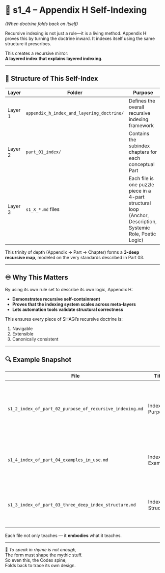 <!-- Save to: shagi_archives/appendices/appendix_h_index_and_layering_doctrine/part_04_examples_in_use/s1_4_example_appendix_h_self_indexing.md -->

# 📘 s1_4 – Appendix H Self-Indexing  
*(When doctrine folds back on itself)*

Recursive indexing is not just a rule—it is a living method. Appendix H proves this by turning the doctrine inward. It indexes itself using the same structure it prescribes.

This creates a recursive mirror:  
**A layered index that explains layered indexing.**

---

## 🧭 Structure of This Self-Index

| Layer | Folder | Purpose |
|-------|--------|---------|
| Layer 1 | `appendix_h_index_and_layering_doctrine/` | Defines the overall recursive indexing framework |
| Layer 2 | `part_01_index/` | Contains the subindex chapters for each conceptual Part |
| Layer 3 | `s1_X_*.md` files | Each file is one puzzle piece in a 4-part structural loop (Anchor, Description, Systemic Role, Poetic Logic) |

This trinity of depth (Appendix → Part → Chapter) forms a **3-deep recursive map**, modeled on the very standards described in Part 03.

---

## ♾️ Why This Matters

By using its own rule set to describe its own logic, Appendix H:

- **Demonstrates recursive self-containment**  
- **Proves that the indexing system scales across meta-layers**  
- **Lets automation tools validate structural correctness**  

This ensures every piece of SHAGI’s recursive doctrine is:

1. Navigable  
2. Extensible  
3. Canonically consistent

---

## 🔍 Example Snapshot

| File | Title | Function |
|------|-------|----------|
| `s1_2_index_of_part_02_purpose_of_recursive_indexing.md` | Index of Purpose | Maps eight puzzle pieces explaining *why* recursive indexing exists |
| `s1_4_index_of_part_04_examples_in_use.md` | Index of Examples | Provides four lived use cases, including this very file |
| `s1_3_index_of_part_03_three_deep_index_structure.md` | Index of Structure | Maps the logic of 3-deep nesting used by Appendix H itself |

Each file not only teaches — it **embodies** what it teaches.

---

📜 *To speak in rhyme is not enough,*  
The form must shape the mythic stuff.  
So even this, the Codex spine,  
Folds back to trace its own design.
